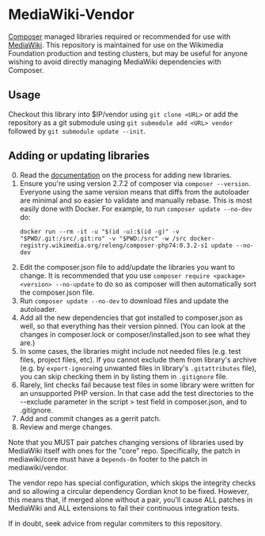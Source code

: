 MediaWiki-Vendor
================

[Composer] managed libraries required or recommended for use with [MediaWiki].
This repository is maintained for use on the Wikimedia Foundation production
and testing clusters, but may be useful for anyone wishing to avoid directly
managing MediaWiki dependencies with Composer.


Usage
-----

Checkout this library into $IP/vendor using `git clone <URL>` or add the
repository as a git submodule using `git submodule add <URL> vendor` followed
by `git submodule update --init`.


Adding or updating libraries
----------------------------

0. Read the [documentation] on the process for adding new libraries.
1. Ensure you're using version 2.7.2 of composer via `composer --version`.
   Everyone using the same version means that diffs from the autoloader are
   minimal and so easier to validate and manually rebase. This is most easily
   done with Docker. For example, to run `composer update --no-dev` do:
   ```
   docker run --rm -it -u "$(id -u):$(id -g)" -v "$PWD/.git:/src/.git:ro" -v "$PWD:/src" -w /src docker-registry.wikimedia.org/releng/composer-php74:0.3.2-s1 update --no-dev
   ```
2. Edit the composer.json file to add/update the libraries you want to change.
   It is recommended that you use `composer require <package> <version>
   --no-update` to do so as composer will then automatically sort the
   composer.json file.
3. Run `composer update --no-dev` to download files and update the autoloader.
4. Add all the new dependencies that got installed to composer.json as well,
   so that everything has their version pinned. (You can look at the changes
   in composer.lock or composer/installed.json to see what they are.)
5. In some cases, the libraries might include not needed files (e.g. test files,
   project files, etc). If you cannot exclude them from library's archive
   (e.g. by `export-ignore`ing unwanted files in library's `.gitattributes`
   file), you can skip checking them in by listing them in `.gitignore` file.
6. Rarely, lint checks fail because test files in some library were written
   for an unsupported PHP version. In that case add the test directories to
   the --exclude parameter in the script > test field in composer.json, and
   to .gitignore.
7. Add and commit changes as a gerrit patch.
8. Review and merge changes.

Note that you MUST pair patches changing versions of libraries used by MediaWiki
itself with ones for the "core" repo. Specifically, the patch in mediawiki/core
must have a `Depends-On` footer to the patch in mediawiki/vendor.

The vendor repo has special configuration, which skips the integrity checks and
so allowing a circular dependency Gordian knot to be fixed. However, this means
that, if merged alone without a pair, you'll cause ALL patches in MediaWiki and
ALL extensions to fail their continuous integration tests.

If in doubt, seek advice from regular commiters to this repository.


[Composer]: https://getcomposer.org/
[MediaWiki]: https://www.mediawiki.org/wiki/MediaWiki
[documentation]: https://www.mediawiki.org/wiki/Manual:External_libraries
